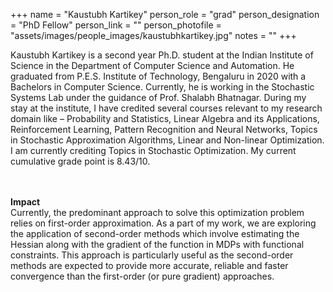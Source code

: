 +++
name = "Kaustubh Kartikey"
person_role = "grad"
person_designation = "PhD Fellow"
person_link = ""
person_photofile = "assets/images/people_images/kaustubhkartikey.jpg"
notes = ""
+++

Kaustubh Kartikey is a second year Ph.D. student at the Indian Institute of Science in the Department of Computer Science and Automation. He graduated from P.E.S. Institute of Technology, Bengaluru in 2020 with a Bachelors in Computer Science. Currently, he is working in the Stochastic Systems Lab under the guidance of Prof. Shalabh Bhatnagar. During my stay at the institute, I have credited several courses relevant to my research domain like – Probability and Statistics, Linear Algebra and its Applications, Reinforcement Learning, Pattern Recognition and Neural Networks, Topics in Stochastic Approximation Algorithms, Linear and Non-linear Optimization. I am currently crediting Topics in Stochastic Optimization. My current cumulative grade point is 8.43/10.


<br><br><b>Impact</b><br> Currently, the predominant approach to solve this optimization problem relies on first-order approximation. As a part of my work, we are exploring the application of second-order methods which involve estimating the Hessian along with the gradient of the function in MDPs with functional constraints. This approach is particularly useful as the second-order methods are expected to provide more accurate, reliable and faster convergence than the first-order (or pure gradient) approaches.

